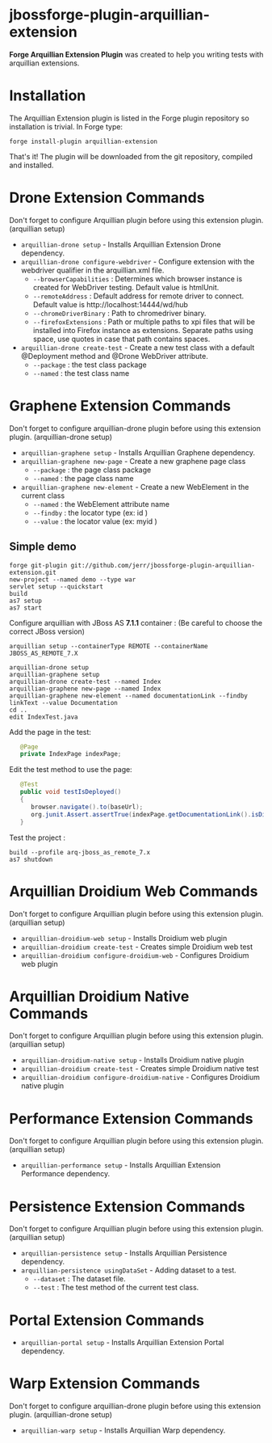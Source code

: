 # jbossforge-plugin-arquillian-extension

**Forge Arquillian Extension Plugin** was created to help you writing tests with arquillian extensions.

# Installation
 
The Arquillian Extension plugin is listed in the Forge plugin repository so installation is trivial. 
In Forge type: 

	forge install-plugin arquillian-extension

That's it! The plugin will be downloaded from the git repository, compiled and installed.

# Drone Extension Commands
Don't forget to configure Arquillian plugin before using this extension plugin. (arquillian setup)
* `arquillian-drone setup` - Installs Arquillian Extension Drone dependency.
* `arquillian-drone configure-webdriver` - Configure extension with the webdriver qualifier in the arquillian.xml file.
	+ `--browserCapabilities` : Determines which browser instance is created for WebDriver testing. Default value is htmlUnit.
	+ `--remoteAddress` : Default address for remote driver to connect. Default value is http://localhost:14444/wd/hub
	+ `--chromeDriverBinary` : Path to chromedriver binary.
	+ `--firefoxExtensions` : Path or multiple paths to xpi files that will be installed into Firefox instance as extensions. Separate paths using space, use quotes in case that path contains spaces.
* `arquillian-drone create-test` - Create a new test class with a default @Deployment method and @Drone WebDriver attribute. 
	+ `--package` : the test class package
	+ `--named` : the test class name
	
# Graphene Extension Commands
Don't forget to configure arquillian-drone plugin before using this extension plugin. (arquillian-drone setup)
* `arquillian-graphene setup` - Installs Arquillian Graphene dependency.
* `arquillian-graphene new-page` - Create a new graphene page class
	+ `--package` : the page class package
	+ `--named` : the page class name
* `arquillian-graphene new-element` - Create a new WebElement in the current class
	+ `--named` : the WebElement attribute name
	+ `--findby` : the locator type (ex: id )
	+ `--value` : the locator value (ex: myid )
	
## Simple demo

	forge git-plugin git://github.com/jerr/jbossforge-plugin-arquillian-extension.git
	new-project --named demo --type war 
	servlet setup --quickstart 
	build
	as7 setup
	as7 start
	
Configure arquillian with JBoss AS **7.1.1** container : (Be careful to choose the correct JBoss version)	
	
	arquillian setup --containerType REMOTE --containerName JBOSS_AS_REMOTE_7.X 
	
	arquillian-drone setup 
	arquillian-graphene setup 
	arquillian-drone create-test --named Index
	arquillian-graphene new-page --named Index
	arquillian-graphene new-element --named documentationLink --findby linkText --value Documentation
	cd ..	
	edit IndexTest.java
Add the page in the test:
```java
   @Page
   private IndexPage indexPage;
```
Edit the  test method to use the page:
```java
   @Test
   public void testIsDeployed()
   {
      browser.navigate().to(baseUrl);
      org.junit.Assert.assertTrue(indexPage.getDocumentationLink().isDisplayed());
   }
```

Test the project :
	
	build --profile arq-jboss_as_remote_7.x 
	as7 shutdown

# Arquillian Droidium Web Commands
Don't forget to configure Arquillian plugin before using this extension plugin. (arquillian setup)
* `arquillian-droidium-web setup` - Installs Droidium web plugin
* `arquillian-droidium create-test` - Creates simple Droidium web test
* `arquillian-droidium configure-droidium-web` - Configures Droidium web plugin

# Arquillian Droidium Native Commands
Don't forget to configure Arquillian plugin before using this extension plugin. (arquillian setup)
* `arquillian-droidium-native setup` - Installs Droidium native plugin
* `arquillian-droidium create-test` - Creates simple Droidium native test
* `arquillian-droidium configure-droidium-native` - Configures Droidium native plugin

# Performance Extension Commands
Don't forget to configure Arquillian plugin before using this extension plugin. (arquillian setup)
* `arquillian-performance setup` - Installs Arquillian Extension Performance dependency.

# Persistence Extension Commands
Don't forget to configure Arquillian plugin before using this extension plugin. (arquillian setup)
* `arquillian-persistence setup` - Installs Arquillian Persistence dependency.
* `arquillian-persistence usingDataSet` - Adding dataset to a test. 
	+ `--dataset` : The dataset file.
	+ `--test` :  The test method of the current test class.

# Portal Extension Commands
* `arquillian-portal setup` - Installs Arquillian Extension Portal dependency.

# Warp Extension Commands
Don't forget to configure arquillian-drone plugin before using this extension plugin. (arquillian-drone setup)
* `arquillian-warp setup` - Installs Arquillian Warp dependency.
